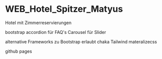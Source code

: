 # WEB_Hotel_Spitzer_Matyus
Hotel mit Zimmerreservierungen

bootstrap accordion für FAQ's
Carousel für Slider

alternative Frameworks zu Bootstrap erlaubt
chaka
Tailwind
materalizecss

github pages
